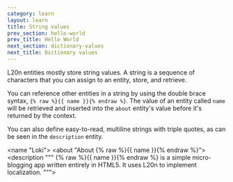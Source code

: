 ```yaml
---
category: learn
layout: learn
title: String values
prev_section: hello-world
prev_title: Hello World
next_section: dictionary-values
next_title: Dictionary values
---
```


<section class="clearfix">
	<div class="left">
		<p>L20n entities mostly store string values. A string is a sequence of characters that you can assign to an entity, store, and retrieve.</p>
		<p>You can reference other entities in a string by using the double brace syntax, <code>{% raw %}{{ name }}{% endraw %}</code>.  The value of an entity called <code>name</code> will be retrieved and inserted into the <code>about</code> entity's value before it's returned by the context.</p>
		<p>You can also define easy-to-read, multiline strings with triple quotes, as can be seen in the <code>description</code> entity.</p>
	</div>
	<div class="right">
		<div class="editor sourceEditor height15"
		  id="sourceEditor1"
		  data-source="sourceEditor1"
		  data-output="output1"
		>&lt;name "Loki"&gt;
&lt;about "About {% raw %}{{ name }}{% endraw %}"&gt;
&lt;description """
  {% raw %}{{ name }}{% endraw %} is a simple micro-blogging
  app written entirely in HTML5.  It uses
  L20n to implement localization.
"""&gt;
		</div>
		<dl id="output1">
		</dl>
	</div>
</section>
